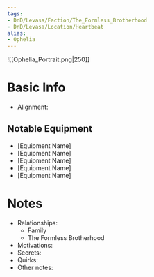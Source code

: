 ```yaml
---
tags:
- DnD/Levasa/Faction/The_Formless_Brotherhood
- DnD/Levasa/Location/Heartbeat
alias:
- Ophelia
---
```

![[Ophelia_Portrait.png|250]]
# Basic Info
- Alignment: 


## Notable Equipment
- [Equipment Name]
- [Equipment Name]
- [Equipment Name]
- [Equipment Name]
- [Equipment Name]

# Notes
- Relationships: 
	- Family
	- The Formless Brotherhood
- Motivations: 
- Secrets: 
- Quirks: 
- Other notes: 

